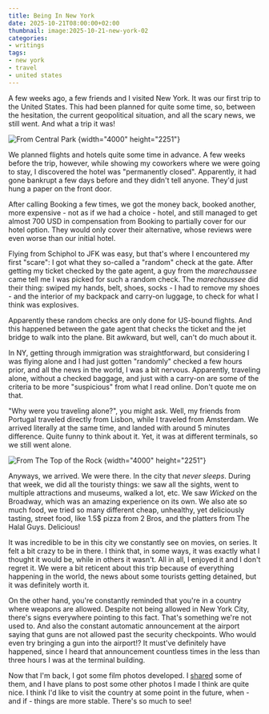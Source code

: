 ```yaml
---
title: Being In New York
date: 2025-10-21T08:00:00+02:00
thumbnail: image:2025-10-21-new-york-02
categories:
- writings
tags:
- new york
- travel
- united states
---
```


A few weeks ago, a few friends and I visited New York. It was our first trip to the United States. This had been planned for quite some time, so, between the hesitation, the current geopolitical situation, and all the scary news, we still went. And what a trip it was!

<!--more-->

![From Central Park](image:2025-10-21-new-york-01)
{width="4000" height="2251"}

We planned flights and hotels quite some time in advance. A few weeks before the trip, however, while showing my coworkers where we were going to stay, I discovered the hotel was "permanently closed". Apparently, it had gone bankrupt a few days before and they didn't tell anyone. They'd just hung a paper on the front door.

After calling Booking a few times, we got the money back, booked another, more expensive - not as if we had a choice - hotel, and still managed to get almost 700 USD in compensation from Booking to partially cover for our hotel option. They would only cover their alternative, whose reviews were even worse than our initial hotel.

Flying from Schiphol to JFK was easy, but that's where I encountered my first "scare": I got what they so-called a "random" check at the gate. After getting my ticket checked by the gate agent, a guy from the *‌marechaussee* came tell me I was picked for such a random check. The *‌marechaussee* did their thing: swiped my hands, belt, shoes, socks - I had to remove my shoes - and the interior of my backpack and carry-on luggage, to check for what I think was explosives.

Apparently these random checks are only done for US-bound flights. And this happened between the gate agent that checks the ticket and the jet bridge to walk into the plane. Bit awkward, but well, can't do much about it.

In NY, getting through immigration was straightforward, but considering I was flying alone and I had just gotten "randomly" checked a few hours prior, and all the news in the world, I was a bit nervous. Apparently, traveling alone, without a checked baggage, and just with a carry-on are some of the criteria to be more "suspicious" from what I read online. Don't quote me on that.

"Why were you traveling alone?", you might ask. Well, my friends from Portugal traveled directly from Lisbon, while I traveled from Amsterdam. We arrived literally at the same time, and landed with around 5 minutes difference. Quite funny to think about it. Yet, it was at different terminals, so we still went alone.

![From The Top of the Rock](image:2025-10-21-new-york-02)
{width="4000" height="2251"}

Anyways, we arrived. We were there. In the city that *never sleeps*. During that week, we did all the touristy things: we saw all the sights, went to multiple attractions and museums, walked a lot, etc. We saw *Wicked* on the Broadway, which was an amazing experience on its own. We also ate so much food, we tried so many different cheap, unhealthy, yet deliciously tasting, street food, like 1.5$ pizza from 2 Bros, and the platters from The Halal Guys. Delicious!

It was incredible to be in this city we constantly see on movies, on series. It felt a bit crazy to be in there. I think that, in some ways, it was exactly what I thought it would be, while in others it wasn't. All in all, I enjoyed it and I don't regret it. We were a bit reticent about this trip because of everything happening in the world, the news about some tourists getting detained, but it was definitely worth it.

On the other hand, you're constantly reminded that you're in a country where weapons are allowed. Despite not being allowed in New York City, there's signs everywhere pointing to this fact. That's something we're not used to. And also the constant automatic announcement at the airport saying that guns are not allowed past the security checkpoints. Who would even try bringing a gun into the airport!? It must've definitely have happened, since I heard that announcement countless times in the less than three hours I was at the terminal building.

Now that I'm back, I got some film photos developed. I [shared](/2025/10/20/new-york/) some of them, and I have plans to post some other photos I made I think are quite nice. I think I'd like to visit the country at some point in the future, when - and if - things are more stable. There's so much to see!
